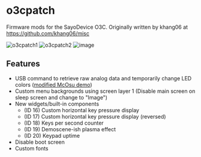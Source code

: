 # o3cpatch

Firmware mods for the SayoDevice O3C. Originally written by khang06 at https://github.com/khang06/misc

![o3cpatch1](https://github.com/user-attachments/assets/18c6a00d-6839-4da1-aede-9686996024ef)
![o3cpatch2](https://github.com/user-attachments/assets/e04e4ade-18e4-4cac-b14c-0bfb1d531c2f)
![image](https://github.com/khang06/misc/assets/11239786/cbf3d740-d516-4129-9aa4-1912a76820af)

## Features
* USB command to retrieve raw analog data and temporarily change LED colors ([modified McOsu demo](https://files.catbox.moe/sgqusr.mp4))
* Custom menu backgrounds using screen layer 1 (Disable main screen on sleep screen and change to "Image")
* New widgets/built-in components
    * (ID 16) Custom horizontal key pressure display
    * (ID 17) Custom horizontal key pressure display (reversed)
    * (ID 18) Keys per second counter
    * (ID 19) Demoscene-ish plasma effect
    * (ID 20) Keypad uptime
* Disable boot screen
* Custom fonts